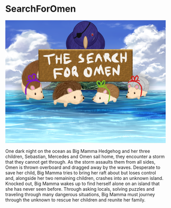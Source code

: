 # SearchForOmen
![alt text](img/titles1/homescreen.png)

One dark night on the ocean as Big Mamma Hedgehog and her three children, Sebastian, Mercedes and Omen sail home, they encounter a storm that they cannot get through. As the storm assaults them from all sides, Omen is thrown overboard and dragged away by the waves. Desperate to save her child, Big Mamma tries to bring her raft about but loses control and, alongside her two remaining children, crashes into an unknown island. Knocked out, Big Mamma wakes up to find herself alone on an island that she has never seen before. Through asking locals, solving puzzles and traveling through many dangerous situations, Big Mamma must journey through the unknown to rescue her children and reunite her family. 
